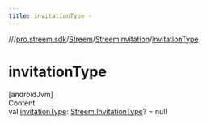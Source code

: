 ```yaml
---
title: invitationType -
---
```

//[<root>](../../../../index.md)/[pro.streem.sdk](../../index.md)/[Streem](../index.md)/[StreemInvitation](index.md)/[invitationType](invitation-type.md)



# invitationType  
[androidJvm]  
Content  
val [invitationType](invitation-type.md): [Streem.InvitationType](../-invitation-type/index.md)? = null  



